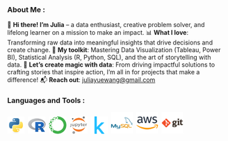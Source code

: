 

<!---
### :hammer_and_wrench: About Me :
--->
### About Me :
👋 **Hi there! I’m Julia** – a data enthusiast, creative problem solver, and lifelong learner on a mission to make an impact.
📊 **What I love**: Transforming raw data into meaningful insights that drive decisions and create change.
🌱 **My toolkit**: Mastering Data Visualization (Tableau, Power BI), Statistical Analysis (R, Python, SQL), and the art of storytelling with data.
🤝 **Let’s create magic with data**: From driving impactful solutions to crafting stories that inspire action, I’m all in for projects that make a difference!
📬 **Reach out**: juliayuewang@gmail.com




<!---
### :hammer_and_wrench: Languages and Tools :
--->
### Languages and Tools :
<div>
  <img src="https://github.com/devicons/devicon/blob/master/icons/python/python-original.svg" title="Python" alt="Python" width="40" height="40"/>&nbsp;
  <img src="https://github.com/devicons/devicon/blob/master/icons/r/r-original.svg" title="R" alt="R" width="40" height="40"/>&nbsp;
  <img src="https://github.com/devicons/devicon/blob/master/icons/anaconda/anaconda-original.svg" title="anaconda" alt="anaconda" width="40" height="40"/>&nbsp;
  <img src="https://github.com/devicons/devicon/blob/master/icons/jupyter/jupyter-original-wordmark.svg" title="jupyter" alt="jupyter" width="40" height="40"/>&nbsp;
  <img src="https://github.com/devicons/devicon/blob/master/icons/kaggle/kaggle-original.svg" title="kaggle" alt="kaggle" width="40" height="40"/>&nbsp;
  <img src="https://github.com/devicons/devicon/blob/master/icons/mysql/mysql-original-wordmark.svg" title="MySQL"  alt="MySQL" width="50" height="50"/>&nbsp;
  <img src="https://github.com/devicons/devicon/blob/master/icons/amazonwebservices/amazonwebservices-original-wordmark.svg" title="AWS" alt="AWS" width="50" height="50"/>&nbsp;
  <img src="https://github.com/devicons/devicon/blob/master/icons/git/git-original-wordmark.svg" title="Git" **alt="Git" width="50" height="50"/>
</div>



<!---
JuliaYueW/JuliaYueW is a ✨ special ✨ repository because its `README.md` (this file) appears on your GitHub profile.
You can click the Preview link to take a look at your changes.
--->

